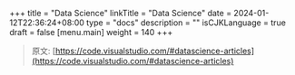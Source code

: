 +++
title = "Data Science"
linkTitle = "Data Science"
date = 2024-01-12T22:36:24+08:00
type = "docs"
description = ""
isCJKLanguage = true
draft = false
[menu.main]
    weight = 140
+++

> 原文: [https://code.visualstudio.com/#datascience-articles](https://code.visualstudio.com/#datascience-articles)
